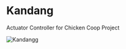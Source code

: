 
# Kandang

Actuator Controller for Chicken Coop Project

![Kandangg](https://user-images.githubusercontent.com/47783115/120248089-fd49e880-c29f-11eb-8e45-1d1bbce5ac0a.jpg)
